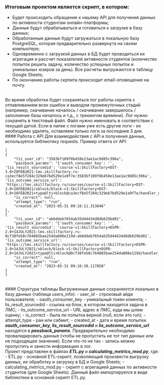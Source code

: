 ### Итоговым проектом является скрипт, в котором:
- Будет происходить обращение к нашему API для получения данных по активности студентам онлайн-платформы;
- Данные будут обрабатываться и готовиться к загрузке в базу данных;
- Обработанные данные будут загружаться в локальную базу PostgreSQL, которая предварительно развернута на своем компьютере;
- Одновременно с загрузкой данных в БД будет проводиться их агрегация и рассчет показателей активности студентов (количество попыток решить задачу, количество успешных попыток и уникальных юзеров за день). Все расчеты выгружаются в таблицу Google Sheets;
- По окончанию работы скрпита происходит email-оповещение на почту.
<br>
Во время обработки будет сохраняться лог работы скрипта с отлавливанием всех ошибок и выводом промежуточных стадий (например, скачивание началось / скачивание завершилось / заполнение базы началось и т.д., с трекингом времени). Лог нужно сохранять в текстовый файл. Файл нужно именовать в соответствии с текущей датой. Если в папке с логами уже есть другие логи - их необходимо удалять, оставляем только логи за последние 3 дня.
<br>
#### Работа с API
Для взаимодействия с API и получения данных, используется библиотеку requests.
Пример ответа от API:

	[
    {
        "lti_user_id": "3583bf109f8b458e13ae1ac9d85c396a",
        "passback_params": "{'oauth_consumer_key': '', 'lis_result_sourcedid': 'course-v1:SkillFactory+DST-3.0+28FEB2021:lms.skillfactory.ru-ca3ecf8e5f284c329eb7bd529e1a9f7e:3583bf109f8b458e13ae1ac9d85c396a', 'lis_outcome_service_url': 'https://lms.skillfactory.ru/courses/course-v1:SkillFactory+DST-3.0+28FEB2021/xblock/block-v1:SkillFactory+DST-3.0+28FEB2021+type@lti+block@ca3ecf8e5f284c329eb7bd529e1a9f7e/handler_noauth/grade_handler'}",
        "is_correct": null,
        "attempt_type": "run",
        "created_at": "2023-05-31 09:16:11.313646"
    },
    {
        "lti_user_id": "ab6ddeb7654ab35d44434d8db629bd01",
        "passback_params": "{'oauth_consumer_key': '', 'lis_result_sourcedid': 'course-v1:SkillFactory+DSPR-2.0+14JULY2021:lms.skillfactory.ru-0cf38fe58c764865bae254da886e119d:ab6ddeb7654ab35d44434d8db629bd01', 'lis_outcome_service_url': 'https://lms.skillfactory.ru/courses/course-v1:SkillFactory+DSPR-2.0+14JULY2021/xblock/block-v1:SkillFactory+DSPR-2.0+14JULY2021+type@lti+block@0cf38fe58c764865bae254da886e119d/handler_noauth/grade_handler'}",
        "is_correct": null,
        "attempt_type": "run",
        "created_at": "2023-05-31 09:16:30.117858"
    }
	]
<br>
#### Структура таблицы
Выгруженные данные сохраняются локально в базу данных (таблица users_info):
- user_id - строковый айди пользователя;
- oauth_consumer_key - уникальный токен клиента;
- lis_result_sourcedid - ссылка на блок, в котором находится задача в ЛМС;
- lis_outcome_service_url - URL адрес в ЛМС, куда мы шлем оценку;
- is_correct - была ли попытка верной (null, если это run);
- attempt_type - ран или сабмит;
- created_at - дата и время попытки.
<b><i>oauth_consumer_key, lis_result_sourcedid</i></b> и <b><i>lis_outcome_service_url</i></b> находятся в <b><i>passback_params</i></b>. Предварительно необходимо провалидировать данные (чтобы не пропустить не тот тип данных или не подходящее значение). Если что-то не так - запись можно пропустить и занести информацию в лог.
<br>
Проект представлен в файлах <b><i>ETL.py</i></b> и <b><i>calculating_metrics_mod.py</i></b>, где:
- ETL.py - основной ETL-скрипт, позволяющий произвести выгрузку данных, их обработку и загрузку в БД и Google Sheets;
-  calculating_metrics_mod.py - скрипт с агрегацией данных по активности студентов (для Google Sheets). Данный файл импортируется в виде библиотеки в основной скрипт ETL.py.

